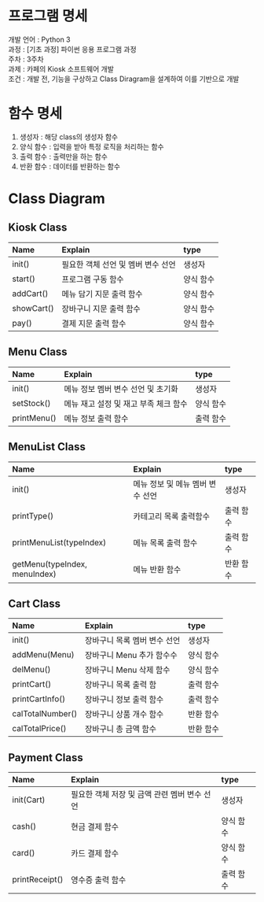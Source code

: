 # 프로그램 명세
개발 언어 : Python 3  
과정 : [기초 과정] 파이썬 응용 프로그램 과정  
주차 : 3주차  
과제 : 카페의 Kiosk 소프트웨어 개발  
조건 : 개발 전, 기능을 구상하고 Class Diragram을 설계하여 이를 기반으로 개발  

# 함수 명세

1. 생성자 : 해당 class의 생성자 함수
2. 양식 함수 : 입력을 받아 특정 로직을 처리하는 함수
3. 출력 함수 : 출력만을 하는 함수
4. 반환 함수 : 데이터를 반환하는 함수

# Class Diagram

## Kiosk Class
|Name				|Explain							|type		|
|:------------------|:----------------------------------|:----------|
|init()				|필요한 객체 선언 및 멤버 변수 선언		|생성자		|
|start()			|프로그램 구동 함수					|양식 함수	|
|addCart()			|메뉴 담기 지문 출력 함수				|양식 함수	|
|showCart()			|장바구니 지문 출력 함수				|양식 함수	|
|pay()				|결제 지문 출력 함수					|양식 함수	|

## Menu Class
|Name				|Explain							|type		|
|:------------------|:----------------------------------|:----------|
|init()				|메뉴 정보 멤버 변수 선언 및 초기화		|생성자		|
|setStock()			|메뉴 재고 설정 및 재고 부족 체크 함수	|양식 함수	|
|printMenu()		|메뉴 정보 출력 함수					|출력 함수	|

## MenuList Class
|Name							|Explain							|type		|
|:------------------------------|:----------------------------------|:----------|
|init()							|메뉴 정보 및 메뉴 멤버 변수 선언		|생성자		|
|printType()					|카테고리 목록 출력함수				|출력 함수	|
|printMenuList(typeIndex)		|메뉴 목록 출력 함수					|출력 함수	|
|getMenu(typeIndex, menuIndex)	|메뉴 반환 함수						|반환 함수	|

## Cart Class
|Name				|Explain							|type		|
|:------------------|:----------------------------------|:----------|
|init()				|장바구니 목록 멤버 변수 선언			|생성자		|
|addMenu(Menu)		|장바구니 Menu 추가 함수수			|양식 함수	|
|delMenu()			|장바구니 Menu 삭제 함수				|양식 함수	|
|printCart()		|장바구니 목록 출력 함				|출력 함수	|
|printCartInfo()	|장바구니 정보 출력 함수				|출력 함수	|
|calTotalNumber()	|장바구니 상품 개수 함수				|반환 함수	|
|calTotalPrice()	|장바구니 총 금액 함수				|반환 함수	|

## Payment Class
|Name				|Explain									|type		|
|:------------------|:------------------------------------------|:----------|
|init(Cart)			|필요한 객체 저장 및 금액 관련 멤버 변수 선언	|생성자		|
|cash()				|현금 결제 함수								|양식 함수	|
|card()				|카드 결제 함수								|양식 함수	|
|printReceipt()		|영수증 출력 함수								|출력 함수	|
